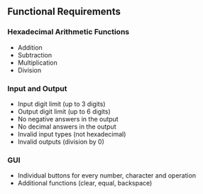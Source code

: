 ## Functional Requirements
### Hexadecimal Arithmetic Functions
- Addition
- Subtraction
- Multiplication
- Division

### Input and Output
- Input digit limit (up to 3 digits)
- Output digit limit (up to 6 digits)
- No negative answers in the output
- No decimal answers in the output
- Invalid input types (not hexadecimal)
- Invalid outputs (division by 0)

### GUI
- Individual buttons for every number, character and operation
- Additional functions (clear, equal, backspace)